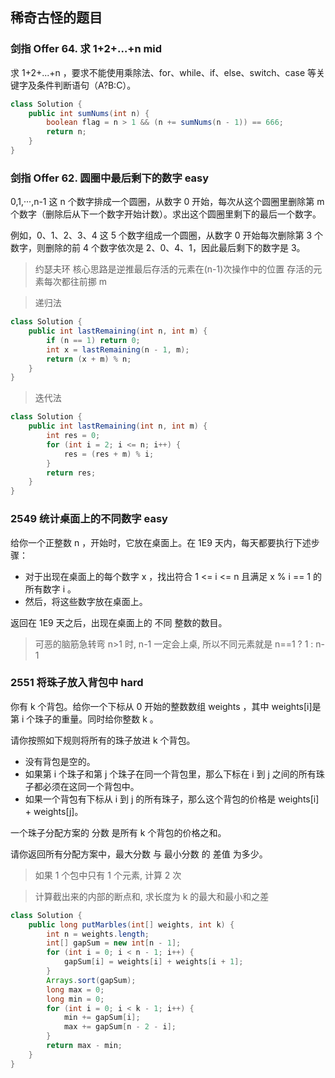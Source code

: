 ## 稀奇古怪的题目

### 剑指 Offer 64. 求 1+2+…+n mid

求 1+2+...+n ，要求不能使用乘除法、for、while、if、else、switch、case 等关键字及条件判断语句（A?B:C）。

```java
class Solution {
    public int sumNums(int n) {
        boolean flag = n > 1 && (n += sumNums(n - 1)) == 666;
        return n;
    }
}
```

### 剑指 Offer 62. 圆圈中最后剩下的数字 easy

0,1,···,n-1 这 n 个数字排成一个圆圈，从数字 0 开始，每次从这个圆圈里删除第 m 个数字（删除后从下一个数字开始计数）。求出这个圆圈里剩下的最后一个数字。

例如，0、1、2、3、4 这 5 个数字组成一个圆圈，从数字 0 开始每次删除第 3 个数字，则删除的前 4 个数字依次是 2、0、4、1，因此最后剩下的数字是 3。

> 约瑟夫环
> 核心思路是逆推最后存活的元素在(n-1)次操作中的位置
> 存活的元素每次都往前挪 m

> 递归法

```java
class Solution {
    public int lastRemaining(int n, int m) {
        if (n == 1) return 0;
        int x = lastRemaining(n - 1, m);
        return (x + m) % n;
    }
}
```

> 迭代法

```java
class Solution {
    public int lastRemaining(int n, int m) {
        int res = 0;
        for (int i = 2; i <= n; i++) {
            res = (res + m) % i;
        }
        return res;
    }
}
```



### 2549 统计桌面上的不同数字 easy

给你一个正整数 n ，开始时，它放在桌面上。在 1E9 天内，每天都要执行下述步骤：

-   对于出现在桌面上的每个数字 x ，找出符合 1 <= i <= n 且满足 x % i == 1 的所有数字 i 。
-   然后，将这些数字放在桌面上。

返回在 1E9 天之后，出现在桌面上的 不同 整数的数目。

> 可恶的脑筋急转弯
> n>1 时, n-1 一定会上桌, 所以不同元素就是 n==1 ? 1 : n-1

### 2551 将珠子放入背包中 hard

你有 k 个背包。给你一个下标从 0 开始的整数数组 weights ，其中 weights[i]是第 i 个珠子的重量。同时给你整数 k 。

请你按照如下规则将所有的珠子放进 k 个背包。

-   没有背包是空的。
-   如果第 i 个珠子和第 j 个珠子在同一个背包里，那么下标在 i 到 j 之间的所有珠子都必须在这同一个背包中。
-   如果一个背包有下标从 i 到 j 的所有珠子，那么这个背包的价格是 weights[i] + weights[j]。

一个珠子分配方案的 分数 是所有 k 个背包的价格之和。

请你返回所有分配方案中，最大分数 与 最小分数 的 差值 为多少。

> 如果 1 个包中只有 1 个元素, 计算 2 次

> 计算截出来的内部的断点和, 求长度为 k 的最大和最小和之差

```java
class Solution {
    public long putMarbles(int[] weights, int k) {
        int n = weights.length;
        int[] gapSum = new int[n - 1];
        for (int i = 0; i < n - 1; i++) {
            gapSum[i] = weights[i] + weights[i + 1];
        }
        Arrays.sort(gapSum);
        long max = 0;
        long min = 0;
        for (int i = 0; i < k - 1; i++) {
            min += gapSum[i];
            max += gapSum[n - 2 - i];
        }
        return max - min;
    }
}
```
